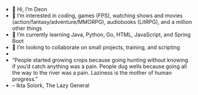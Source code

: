 - 👋 Hi, I’m Deon
- 👀 I’m interested in coding, games (FPS), watching shows and movies (action/fantasy/adventure/MMORPG), audiobooks (LitRPG), and a million other things
- 🌱 I’m currently learning Java, Python, Go, HTML, JavaScript, and Spring Boot
- 💞️ I’m looking to collaborate on small projects, training, and scripting
- 
- “People started growing crops because going hunting without knowing if you’d catch anything was a pain. People dug wells because going all the way to the river was a pain. Laziness is the mother of human progress.” 
- – Ikta Solork, The Lazy General

<!---
NirvanaAchieved/NirvanaAchieved is a ✨ special ✨ repository because its `README.md` (this file) appears on your GitHub profile.
You can click the Preview link to take a look at your changes.
--->
